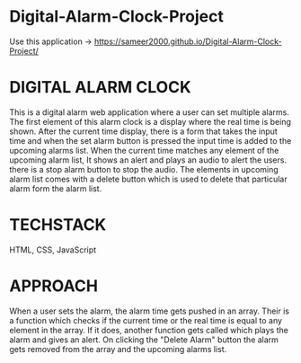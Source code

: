# Digital-Alarm-Clock-Project

Use this application ->  https://sameer2000.github.io/Digital-Alarm-Clock-Project/

# DIGITAL ALARM CLOCK 
This is a digital alarm web application where a user can set multiple alarms. The first element of this alarm clock is a display where the real time is being shown. After the current time display, there is a form that takes the input time and when the set alarm button is pressed the input time is added to the upcoming alarms list. When the current time matches any element of the upcoming alarm list, It shows an alert and plays an audio to alert the users. there is a stop alarm button to stop the audio. The elements in upcoming alarm list comes with a delete button which is used to delete that particular alarm form the alarm list.  

# TECHSTACK 
HTML, CSS, JavaScript  

# APPROACH
When a user sets the alarm, the alarm time gets pushed in an array. Their is a function which checks if the current time or the real time is equal to any element in the array. If it does, another function gets called which plays the alarm and gives an alert. On clicking the "Delete Alarm" button the alarm gets removed from the array and the upcoming alarms list.    
